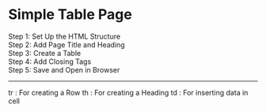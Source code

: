 <h1>Simple Table Page</h1>
Step 1: Set Up the HTML Structure <br>
Step 2: Add Page Title and Heading <br>
Step 3: Create a Table <br>
Step 4: Add Closing Tags <br>
Step 5: Save and Open in Browser
<hr>
<p>
tr : For creating a Row
th : For creating a Heading
td : For inserting data in cell
</p>
